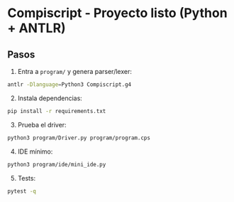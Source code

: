 # Compiscript - Proyecto listo (Python + ANTLR)

## Pasos
1) Entra a `program/` y genera parser/lexer:

```bash
antlr -Dlanguage=Python3 Compiscript.g4
```

2) Instala dependencias:

```bash
pip install -r requirements.txt
```

3) Prueba el driver:

```bash
python3 program/Driver.py program/program.cps
```

4) IDE mínimo:

```bash
python3 program/ide/mini_ide.py
```

5) Tests:

```bash
pytest -q
```
